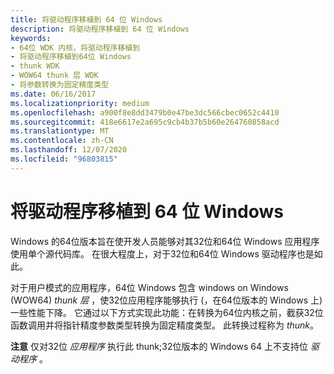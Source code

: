 ```yaml
---
title: 将驱动程序移植到 64 位 Windows
description: 将驱动程序移植到 64 位 Windows
keywords:
- 64位 WDK 内核，将驱动程序移植到
- 将驱动程序移植到64位 Windows
- thunk WDK
- WOW64 thunk 层 WDK
- 将参数转换为固定精度类型
ms.date: 06/16/2017
ms.localizationpriority: medium
ms.openlocfilehash: a900f8e8dd3479b0e47be3dc566cbec0652c4410
ms.sourcegitcommit: 418e6617e2a695c9cb4b37b5b60e264760858acd
ms.translationtype: MT
ms.contentlocale: zh-CN
ms.lasthandoff: 12/07/2020
ms.locfileid: "96803815"
---
```

# <a name="porting-your-driver-to-64-bit-windows"></a>将驱动程序移植到 64 位 Windows





Windows 的64位版本旨在使开发人员能够对其32位和64位 Windows 应用程序使用单个源代码库。 在很大程度上，对于32位和64位 Windows 驱动程序也是如此。

对于用户模式的应用程序，64位 Windows 包含 windows on Windows (WOW64) *thunk 层* ，使32位应用程序能够执行 (，在64位版本的 Windows 上) 一些性能下降。 它通过以下方式实现此功能：在转换为64位内核之前，截获32位函数调用并将指针精度参数类型转换为固定精度类型。 此转换过程称为 *thunk*。

**注意**  仅对32位 *应用程序* 执行此 thunk;32位版本的 Windows 64 上不支持位 *驱动程序* 。

 

 

 




